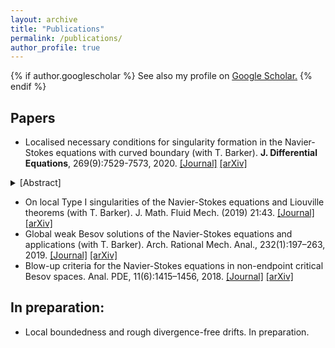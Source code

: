 ```yaml
---
layout: archive
title: "Publications"
permalink: /publications/
author_profile: true
---
```



{% if author.googlescholar %}
  See also my profile on <u><a href="{{author.googlescholar}}">Google Scholar</a>.</u>
{% endif %}

## Papers

- Localised necessary conditions for singularity formation in the Navier-Stokes equations with curved boundary
(with T. Barker). **J. Differential Equations**, 269(9):7529-7573, 2020. [[Journal]](https://doi.org/10.1016/j.jde.2020.06.009) [[arXiv]](https://arxiv.org/abs/1811.00507) 
<details><summary>[Abstract]</summary>
We generalize
</details>

- On local Type I singularities of the Navier-Stokes equations and Liouville theorems (with T. Barker). J. Math. Fluid Mech. (2019) 21:43. [[Journal]](https://doi.org/10.1007/s00021-019-0448-z) [[arXiv]](https://arxiv.org/abs/1811.00502)
- Global weak Besov solutions of the Navier-Stokes equations and applications (with T. Barker). Arch. Rational Mech. Anal., 232(1):197–263, 2019. [[Journal]](https://doi.org/10.1007/s00205-018-1319-0) [[arXiv]](https://arxiv.org/abs/1802.03164)
- Blow-up criteria for the Navier-Stokes equations in non-endpoint critical Besov spaces. Anal. PDE, 11(6):1415–1456, 2018. [[Journal]](https://doi.org/10.2140/apde.2018.11.1415) [[arXiv]](https://arxiv.org/abs/1612.04439)

## In preparation:

- Local boundedness and rough divergence-free drifts. In preparation.
